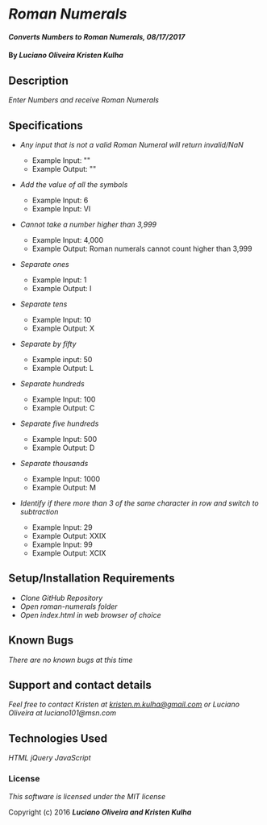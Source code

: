 # _Roman Numerals_

#### _Converts Numbers to Roman Numerals, 08/17/2017_

#### By _**Luciano Oliveira Kristen Kulha**_

## Description

_Enter Numbers and receive Roman Numerals_

## Specifications
* _Any input that is not a valid Roman Numeral will return invalid/NaN_
  * Example Input: ""
  * Example Output: ""
* _Add the value of all the symbols_
  * Example Input: 6
  * Example Input: VI
* _Cannot take a number higher than 3,999_
  * Example Input: 4,000
  * Example Output: Roman numerals cannot count higher than 3,999
* _Separate ones_
  * Example Input: 1
  * Example Output: I
* _Separate tens_
  * Example Input: 10
  * Example Output: X
* _Separate by fifty_
  * Example input: 50
  * Example Output: L
* _Separate hundreds_
  * Example Input: 100
  * Example Output: C
* _Separate five hundreds_
  * Example Input: 500
  * Example Output: D
* _Separate thousands_
  * Example Input: 1000
  * Example Output: M

* _Identify if there more than 3 of the same character in row and switch to subtraction_
  * Example Input: 29
  * Example Output: XXIX
  * Example Input: 99
  * Example Output: XCIX



## Setup/Installation Requirements

* _Clone GitHub Repository_
* _Open roman-numerals folder_
* _Open index.html in web browser of choice_


## Known Bugs

_There are no known bugs at this time_

## Support and contact details

_Feel free to contact Kristen at kristen.m.kulha@gmail.com or Luciano Oliveira at luciano101@msn.com_

## Technologies Used

_HTML jQuery JavaScript_

### License

*This software is licensed under the MIT license*

Copyright (c) 2016 **_Luciano Oliveira and Kristen Kulha_**
